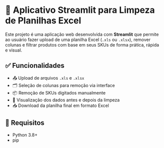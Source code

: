 # 🧹 Aplicativo Streamlit para Limpeza de Planilhas Excel

Este projeto é uma aplicação web desenvolvida com **Streamlit** que permite ao usuário fazer upload de uma planilha Excel (`.xls` ou `.xlsx`), remover colunas e filtrar produtos com base em seus SKUs de forma prática, rápida e visual.

## ✅ Funcionalidades

- 📤 Upload de arquivos `.xls` e `.xlsx`
- 🗂️ Seleção de colunas para remoção via interface
- 📦 Remoção de SKUs digitados manualmente
- 👀 Visualização dos dados antes e depois da limpeza
- 📥 Download da planilha final em formato Excel

## 📌 Requisitos

- Python 3.8+
- pip
